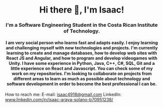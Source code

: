 <h1 align="center">Hi there 👋, I'm Isaac!</h1>
<h3 align="center">I'm a Software Engineering Student in the Costa Rican Institute of Technology.</h3>

<h4 align="center">I am very social person who learns fast and adapts easily. I enjoy learning and challenging myself with new technologies and projects. I'm currently learning to create and manage databases, how to develop web sites with React JS and Angular, and how to program and develop videogames with Unity. I have some experience in Python, Java, C++, C#, SQL, Git and a little experience on React and Javascript. You can check some of my work on my repositories. I'm looking to collaborate on projects from different areas to learn as much as possible about technology and software development in order to become the best professional I can be.</h4>

How to reach me:
E-mail: isaac4918@gmail.com
LinkedIn: www.linkedin.com/in/isaac-araya-solano-b70951238/
